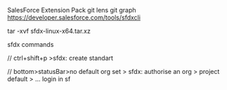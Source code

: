 SalesForce Extension Pack
git lens
git graph
https://developer.salesforce.com/tools/sfdxcli

<!-- sudo apt-get install xz-utils -->
<!-- tar -xvf {file name} -->
tar -xvf sfdx-linux-x64.tar.xz

sfdx commands

// ctrl+shift+p
    >sfdx: create
        standart

// bottom>statusBar>no default org set > sfdx: authorise an org > project default > ...
    login in sf